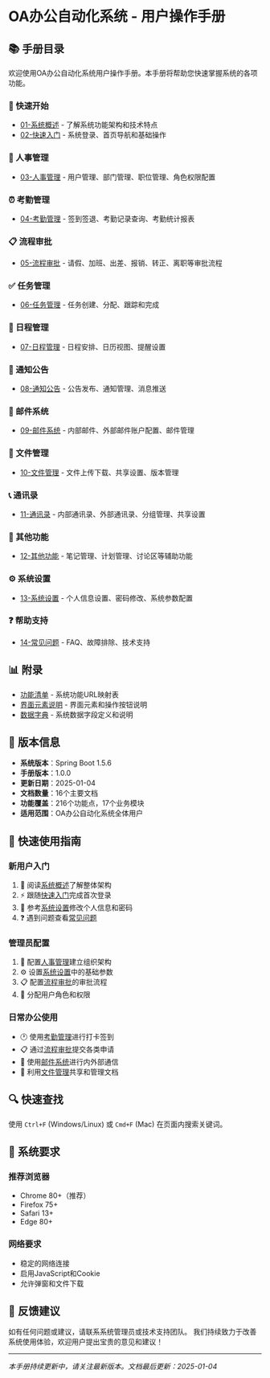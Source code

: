 # OA办公自动化系统 - 用户操作手册

## 📚 手册目录

欢迎使用OA办公自动化系统用户操作手册。本手册将帮助您快速掌握系统的各项功能。

### 🚀 快速开始

- [01-系统概述](01-系统概述.md) - 了解系统功能架构和技术特点
- [02-快速入门](02-快速入门.md) - 系统登录、首页导航和基础操作

### 👥 人事管理

- [03-人事管理](03-人事管理.md) - 用户管理、部门管理、职位管理、角色权限配置

### ⏰ 考勤管理

- [04-考勤管理](04-考勤管理.md) - 签到签退、考勤记录查询、考勤统计报表

### 📋 流程审批

- [05-流程审批](05-流程审批.md) - 请假、加班、出差、报销、转正、离职等审批流程

### ✅ 任务管理

- [06-任务管理](06-任务管理.md) - 任务创建、分配、跟踪和完成

### 📅 日程管理

- [07-日程管理](07-日程管理.md) - 日程安排、日历视图、提醒设置

### 📢 通知公告

- [08-通知公告](08-通知公告.md) - 公告发布、通知管理、消息推送

### 📧 邮件系统

- [09-邮件系统](09-邮件系统.md) - 内部邮件、外部邮件账户配置、邮件管理

### 📁 文件管理

- [10-文件管理](10-文件管理.md) - 文件上传下载、共享设置、版本管理

### 📞 通讯录

- [11-通讯录](11-通讯录.md) - 内部通讯录、外部通讯录、分组管理、共享设置

### 🔧 其他功能

- [12-其他功能](12-其他功能.md) - 笔记管理、计划管理、讨论区等辅助功能

### ⚙️ 系统设置

- [13-系统设置](13-系统设置.md) - 个人信息设置、密码修改、系统参数配置

### ❓ 帮助支持

- [14-常见问题](14-常见问题.md) - FAQ、故障排除、技术支持

## 📊 附录

- [功能清单](功能清单.md) - 系统功能URL映射表
- [界面元素说明](界面元素说明.md) - 界面元素和操作按钮说明
- [数据字典](数据字典.md) - 系统数据字段定义和说明

## 📝 版本信息

- **系统版本**：Spring Boot 1.5.6
- **手册版本**：1.0.0
- **更新日期**：2025-01-04
- **文档数量**：16个主要文档
- **功能覆盖**：216个功能点，17个业务模块
- **适用范围**：OA办公自动化系统全体用户

## 🚀 快速使用指南

### 新用户入门
1. 📖 阅读[系统概述](01-系统概述.md)了解整体架构
2. ⚡ 跟随[快速入门](02-快速入门.md)完成首次登录
3. 🔐 参考[系统设置](13-系统设置.md)修改个人信息和密码
4. ❓ 遇到问题查看[常见问题](14-常见问题.md)

### 管理员配置
1. 👥 配置[人事管理](03-人事管理.md)建立组织架构
2. ⚙️ 设置[系统设置](13-系统设置.md)中的基础参数
3. 📋 配置[流程审批](05-流程审批.md)的审批流程
4. 👤 分配用户角色和权限

### 日常办公使用
- 🕐 使用[考勤管理](04-考勤管理.md)进行打卡签到
- 📋 通过[流程审批](05-流程审批.md)提交各类申请
- 📧 使用[邮件系统](09-邮件系统.md)进行内外部通信
- 📁 利用[文件管理](10-文件管理.md)共享和管理文档

## 🔍 快速查找

使用 `Ctrl+F` (Windows/Linux) 或 `Cmd+F` (Mac) 在页面内搜索关键词。

## 🔧 系统要求

### 推荐浏览器
- Chrome 80+（推荐）
- Firefox 75+
- Safari 13+
- Edge 80+

### 网络要求
- 稳定的网络连接
- 启用JavaScript和Cookie
- 允许弹窗和文件下载

## 📮 反馈建议

如有任何问题或建议，请联系系统管理员或技术支持团队。
我们持续致力于改善系统使用体验，欢迎用户提出宝贵的意见和建议！

---

*本手册持续更新中，请关注最新版本。文档最后更新：2025-01-04*
